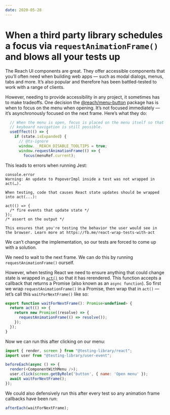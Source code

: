 ```yaml
---
date: 2020-05-28
---
```


# When a third party library schedules a focus via `requestAnimationFrame()` and blows all your tests up

The Reach UI components are great. They offer accessible components that you’ll often need when building web apps — such as modal dialogs, menus, tabs and more. It’s also popular and therefore has been battled-tested to work with a range of clients.

However, needing to provide accessibility in any project, it sometimes has to make tradeoffs. One decision the [@reach/menu-button](https://reacttraining.com/reach-ui/menu-button/) package has is when to focus on the menu when opening. It’s not focused immediately — it’s asynchronously focused on the next frame. Here’s what they do:

```js
  // When the menu is open, focus is placed on the menu itself so that
  // keyboard navigation is still possible.
  useEffect(() => {
    if (state.isExpanded) {
      // @ts-ignore
      window.__REACH_DISABLE_TOOLTIPS = true;
      window.requestAnimationFrame(() => {
        focus(menuRef.current);
```

This leads to errors when running Jest:

```
console.error
Warning: An update to PopoverImpl inside a test was not wrapped in act(…).

When testing, code that causes React state updates should be wrapped into act(...):

act(() => {
  /* fire events that update state */
});
/* assert on the output */

This ensures that you're testing the behavior the user would see in the browser. Learn more at https://fb.me/react-wrap-tests-with-act
```

We can’t change the implementation, so our tests are forced to come up with a solution.

We need to wait to the next frame. We can do this by running `requestAnimationFrame()` ourself.

However, when testing React we need to ensure anything that could change state is wrapped in [`act()`](https://reactjs.org/docs/test-utils.html#act) so that it has rerendered. This function accepts a callback that returns a Promise (also known as an `async function`). So first we wrap `requestAnimationFrame()` in a Promise, then wrap that in `act()` — let’s call this `waitForNextFrame()` like so:

```js
export function waitForNextFrame(): Promise<undefined> {
  return act(() => {
    return new Promise((resolve) => {
      requestAnimationFrame(() => resolve());
    });
  });
}
```

Now we can run this after clicking on our menu:

```js
import { render, screen } from "@testing-library/react";
import user from "@testing-library/user-event";

beforeEach(async () => {
  render(<ComponentWithMenu />);
  user.click(screen.getByRole('button', { name: 'Open menu' });
  await waitForNextFrame();
});
```

We could also defensively run this after every test so any animation frame callbacks have been run:

```js
afterEach(waitForNextFrame);
```
